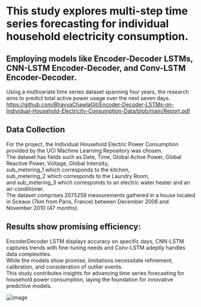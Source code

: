 # This study explores multi-step time series forecasting for individual household electricity consumption.
## Employing models like Encoder-Decoder LSTMs, CNN-LSTM Encoder-Decoder, and Conv-LSTM Encoder-Decoder.  

Using a multivariate time series dataset spanning four years, the research aims to predict total active power usage over the next seven days.
https://github.com/BhavyaChawlaGit/Encoder-Decoder-LSTMs-on-Individual-Household-Electricity-Consumption-Data/blob/main/Report.pdf

## Data Collection
For the project, the Individual Household Electric Power Consumption provided by the UCI Machine Learning Repository was chosen.  
The dataset has fields such as Date, Time, Global Active Power, Global Reactive Power, Voltage, Global Intensity,  
sub_metering_1 which corresponds to the kitchen,  
sub_metering_2 which corresponds to the Laundry Room,  
and sub_metering_3 which corresponds to an electric water heater and an air-conditioner.  
The dataset comprises 2075259 measurements gathered in a house located in Sceaux (7km from Paris, France) between December 2006 and November 2010 (47 months).  

## Results show promising efficiency: 
EncoderDecoder LSTM displays accuracy on specific days, CNN-LSTM captures trends with fine-tuning needs and Conv-LSTM adeptly handles data complexities.  
While the models show promise, limitations necessitate refinement, calibration, and consideration of outlier events.  
This study contributes insights for advancing time series forecasting for household power consumption, laying the foundation for innovative predictive models.

![image](https://github.com/BhavyaChawlaGit/Encoder-Decoder-LSTMs-on-Individual-Household-Electricity-Consumption-Data/assets/112718303/454455a7-46a2-4dff-a2bf-9bd63c193e5b)
